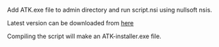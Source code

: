 Add ATK.exe file to admin directory and run script.nsi using nullsoft nsis.

Latest version can be downloaded from [here](https://nsis.sourceforge.io/Download)

Compiling the script will make an ATK-installer.exe file.
